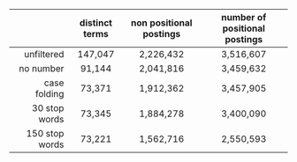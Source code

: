 |                   | distinct terms | non positional postings | number of positional postings |
| ---:              | :---:          | :---:                    |  :---:                       |
| unfiltered        | 147,047        | 2,226,432               | 3,516,607                     |
| no number         | 91,144         |  2,041,816              | 3,459,632                     | 
| case folding      | 73,371         | 1,912,362               | 3,457,905                     |
| 30 stop words     | 73,345         | 1,884,278               | 3,400,090                     | 
| 150 stop words    | 73,221         | 1,562,716               | 2,550,593                     | 